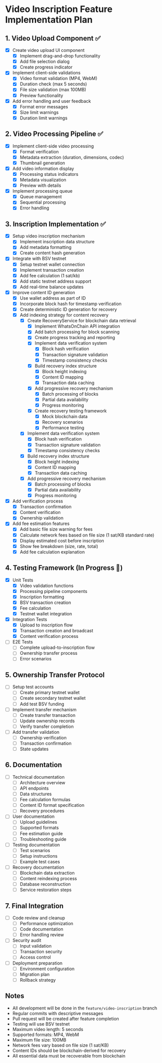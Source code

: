 # Video Inscription Feature Implementation Plan

## 1. Video Upload Component ✅
- [x] Create video upload UI component
  - [x] Implement drag-and-drop functionality
  - [x] Add file selection dialog
  - [x] Create progress indicator
- [x] Implement client-side validations
  - [x] Video format validation (MP4, WebM)
  - [x] Duration check (max 5 seconds)
  - [x] File size validation (max 100MB)
  - [x] Preview functionality
- [x] Add error handling and user feedback
  - [x] Format error messages
  - [x] Size limit warnings
  - [x] Duration limit warnings

## 2. Video Processing Pipeline ✅
- [x] Implement client-side video processing
  - [x] Format verification
  - [x] Metadata extraction (duration, dimensions, codec)
  - [x] Thumbnail generation
- [x] Add video information display
  - [x] Processing status indicators
  - [x] Metadata visualization
  - [x] Preview with details
- [x] Implement processing queue
  - [x] Queue management
  - [x] Sequential processing
  - [x] Error handling

## 3. Inscription Implementation ✅
- [x] Setup video inscription mechanism
  - [x] Implement inscription data structure
  - [x] Add metadata formatting
  - [x] Create content hash generation
- [x] Integrate with BSV testnet
  - [x] Setup testnet wallet connection
  - [x] Implement transaction creation
  - [x] Add fee calculation (1 sat/kb)
  - [x] Add static testnet address support
  - [x] Add real-time balance updates
- [x] Improve content ID generation
  - [x] Use wallet address as part of ID
  - [x] Incorporate block hash for timestamp verification
  - [x] Create deterministic ID generation for recovery
  - [x] Add indexing strategy for content recovery
    - [x] Create RecoveryService for blockchain data retrieval
      - [x] Implement WhatsOnChain API integration
      - [x] Add batch processing for block scanning
      - [x] Create progress tracking and reporting
      - [x] Implement data verification system
        - [x] Block hash verification
        - [x] Transaction signature validation
        - [x] Timestamp consistency checks
      - [x] Build recovery index structure
        - [x] Block height indexing
        - [x] Content ID mapping
        - [x] Transaction data caching
      - [x] Add progressive recovery mechanism
        - [x] Batch processing of blocks
        - [x] Partial data availability
        - [x] Progress monitoring
      - [x] Create recovery testing framework
        - [x] Mock blockchain data
        - [x] Recovery scenarios
        - [x] Performance testing
    - [x] Implement data verification system
      - [x] Block hash verification
      - [x] Transaction signature validation
      - [x] Timestamp consistency checks
    - [x] Build recovery index structure
      - [x] Block height indexing
      - [x] Content ID mapping
      - [x] Transaction data caching
    - [x] Add progressive recovery mechanism
      - [x] Batch processing of blocks
      - [x] Partial data availability
      - [x] Progress monitoring
- [x] Add verification process
  - [x] Transaction confirmation
  - [x] Content verification
  - [x] Ownership validation
- [x] Add fee estimation features
  - [x] Add basic file size warning for fees
  - [x] Calculate network fees based on file size (1 sat/KB standard rate)
  - [x] Display estimated cost before inscription
  - [x] Show fee breakdown (size, rate, total)
  - [x] Add fee calculation explanation

## 4. Testing Framework (In Progress 🔄)
- [x] Unit Tests
  - [x] Video validation functions
  - [x] Processing pipeline components
  - [x] Inscription formatting
  - [x] BSV transaction creation
  - [x] Fee calculation
  - [x] Testnet wallet integration
- [x] Integration Tests
  - [x] Upload to inscription flow
  - [x] Transaction creation and broadcast
  - [x] Content verification process
- [ ] E2E Tests
  - [ ] Complete upload-to-inscription flow
  - [ ] Ownership transfer process
  - [ ] Error scenarios

## 5. Ownership Transfer Protocol
- [ ] Setup test accounts
  - [ ] Create primary testnet wallet
  - [ ] Create secondary testnet wallet
  - [ ] Add test BSV funding
- [ ] Implement transfer mechanism
  - [ ] Create transfer transaction
  - [ ] Update ownership records
  - [ ] Verify transfer completion
- [ ] Add transfer validation
  - [ ] Ownership verification
  - [ ] Transaction confirmation
  - [ ] State updates

## 6. Documentation
- [ ] Technical documentation
  - [ ] Architecture overview
  - [ ] API endpoints
  - [ ] Data structures
  - [ ] Fee calculation formulas
  - [ ] Content ID format specification
  - [ ] Recovery procedures
- [ ] User documentation
  - [ ] Upload guidelines
  - [ ] Supported formats
  - [ ] Fee estimation guide
  - [ ] Troubleshooting guide
- [ ] Testing documentation
  - [ ] Test scenarios
  - [ ] Setup instructions
  - [ ] Example test cases
- [ ] Recovery documentation
  - [ ] Blockchain data extraction
  - [ ] Content reindexing process
  - [ ] Database reconstruction
  - [ ] Service restoration steps

## 7. Final Integration
- [ ] Code review and cleanup
  - [ ] Performance optimization
  - [ ] Code documentation
  - [ ] Error handling review
- [ ] Security audit
  - [ ] Input validation
  - [ ] Transaction security
  - [ ] Access control
- [ ] Deployment preparation
  - [ ] Environment configuration
  - [ ] Migration plan
  - [ ] Rollback strategy

## Notes
- All development will be done in the `feature/video-inscription` branch
- Regular commits with descriptive messages
- Pull request will be created after feature completion
- Testing will use BSV testnet
- Maximum video length: 5 seconds
- Supported formats: MP4, WebM
- Maximum file size: 100MB
- Network fees vary based on file size (1 sat/KB)
- Content IDs should be blockchain-derived for recovery
- All essential data must be recoverable from blockchain 